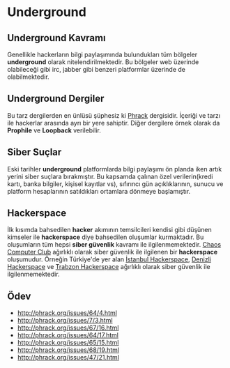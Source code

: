 # Underground

## Underground Kavramı

Genellikle hackerların bilgi paylaşımında bulundukları tüm bölgeler **underground** olarak nitelendirilmektedir. Bu bölgeler web üzerinde olabileceği gibi irc, jabber gibi benzeri platformlar üzerinde de olabilmektedir.

## Underground Dergiler

Bu tarz dergilerden en ünlüsü şüphesiz ki [Phrack][1] dergisidir. İçeriği ve tarzı ile hackerlar arasında ayrı bir yere sahiptir. Diğer dergilere örnek olarak da **Prophile** ve **Loopback** verilebilir.

## Siber Suçlar

Eski tarihler **underground** platformlarda bilgi paylaşımı ön planda iken artık yerini siber suçlara bırakmıştır. Bu kapsamda çalınan özel verilerin(kredi kartı, banka bilgiler, kişisel kayıtlar vs), sıfırıncı gün açıklıklarının, sunucu ve platform hesaplarının satıldıkları ortamlara dönmeye başlamıştır.

## Hackerspace

İlk kısımda bahsedilen **hacker** akımının temsilcileri kendisi gibi düşünen kimseler ile **hackerspace** diye bahsedilen oluşumlar kurmaktadır. Bu oluşumların tüm hepsi **siber güvenlik** kavramı ile ilgilenmemektedir. [Chaos Computer Club][2] ağırlıklı olarak siber güvenlik ile ilgilenen bir **hackerspace** oluşumudur. Örneğin Türkiye'de yer alan [İstanbul Hackerspace][3], [Denizli Hackerspace][4] ve [Trabzon Hackerspace][5] ağırlıklı olarak siber güvenlik ile ilgilenmemektedir.

## Ödev

- http://phrack.org/issues/64/4.html
- http://phrack.org/issues/7/3.html
- http://phrack.org/issues/67/16.html
- http://phrack.org/issues/64/17.html
- http://phrack.org/issues/65/15.html
- http://phrack.org/issues/68/19.html
- http://phrack.org/issues/47/21.html

[1]: http://www.phrack.org/
[2]: https://www.ccc.de/en/
[3]: https://istanbulhs.org/
[4]: http://www.denizlihs.org/
[5]: http://blog.trabzonhs.org/
